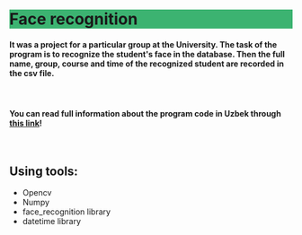 <h1 style="background-color:MediumSeaGreen;"> Face recognition </h1>
<h4>
  It was a project for a particular group at the University. The task of the program is to recognize the student's face in the database. Then the full name, group,     course and time of the recognized student are recorded in the csv file.
</h4>
</br>
<h4>
  You can read full information about the program code in Uzbek through <a href="https://github.com/Shohruhtukhtashev/FaceRecognition/blob/bb0e6f6a572e790f0cd0173efd8ec1dd5ae0de36/Kamera%20yordamida%20yuzni%20tanib%20olish%20dasturi(for%20github).pdf">this link</a>!
</h4>
</br>
<h2>
  Using tools:
</h2>
<ul>
  <li>Opencv</li>
  <li>Numpy</li>
  <li>face_recognition library</li>
  <li>datetime library</li>
</ul>
  
